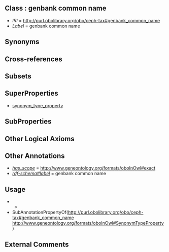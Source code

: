 
## Class : genbank common name

 * *IRI* = http://purl.obolibrary.org/obo/ceph-tax#genbank_common_name
 * *Label* = genbank common name

## Synonyms


## Cross-references


## Subsets


## SuperProperties

 * [synonym_type_property](../../ty/oboInOwl#SynonymTypeProperty.md)

## SubProperties


## Other Logical Axioms


## Other Annotations

 * *[has_scope](../../pe/oboInOwl#hasScope.md)* = http://www.geneontology.org/formats/oboInOwl#exact
 * *[rdf-schema#label](../../el/rdf-schema#label.md)* = genbank common name

## Usage

 * -
 * SubAnnotationPropertyOf(<http://purl.obolibrary.org/obo/ceph-tax#genbank_common_name> <http://www.geneontology.org/formats/oboInOwl#SynonymTypeProperty>)

## External Comments

